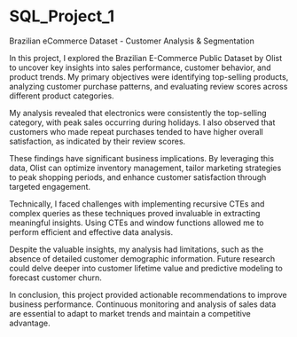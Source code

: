 # SQL_Project_1
Brazilian eCommerce Dataset - Customer Analysis &amp; Segmentation

In this project, I explored the Brazilian E-Commerce Public Dataset by Olist to uncover key insights into sales performance, customer behavior, and product trends. My primary objectives were identifying top-selling products, analyzing customer purchase patterns, and evaluating review scores across different product categories.

My analysis revealed that electronics were consistently the top-selling category, with peak sales occurring during holidays. I also observed that customers who made repeat purchases tended to have higher overall satisfaction, as indicated by their review scores.

These findings have significant business implications. By leveraging this data, Olist can optimize inventory management, tailor marketing strategies to peak shopping periods, and enhance customer satisfaction through targeted engagement.

Technically, I faced challenges with implementing recursive CTEs and complex queries as these techniques proved invaluable in extracting meaningful insights. Using CTEs and window functions allowed me to perform efficient and effective data analysis.

Despite the valuable insights, my analysis had limitations, such as the absence of detailed customer demographic information. Future research could delve deeper into customer lifetime value and predictive modeling to forecast customer churn.

In conclusion, this project provided actionable recommendations to improve business performance. Continuous monitoring and analysis of sales data are essential to adapt to market trends and maintain a competitive advantage.
